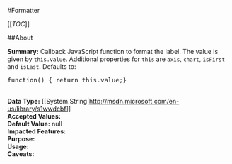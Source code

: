 #Formatter

[[_TOC_]]

##About

**Summary:**  Callback JavaScript function to format the label. The value is given by <code>this.value</code>. Additional properties for <code>this</code> are <code>axis</code>, <code>chart</code>, <code>isFirst</code> and <code>isLast</code>. Defaults to: <pre>function() { return this.value;}</pre>  
**Data Type:** [[System.String|http://msdn.microsoft.com/en-us/library/s1wwdcbf]]  
**Accepted Values:**   
**Default Value:** null  
**Impacted Features:**   
**Purpose:**   
**Usage:**   
**Caveats:**   

